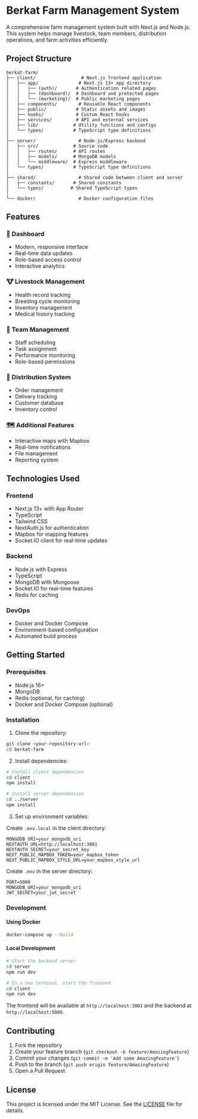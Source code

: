 # Berkat Farm Management System

A comprehensive farm management system built with Next.js and Node.js. This system helps manage livestock, team members, distribution operations, and farm activities efficiently.

## Project Structure

```
berkat-farm/
├── client/                 # Next.js frontend application
│   ├── app/               # Next.js 13+ app directory
│   │   ├── (auth)/       # Authentication related pages
│   │   ├── (dashboard)/  # Dashboard and protected pages
│   │   └── (marketing)/  # Public marketing pages
│   ├── components/        # Reusable React components
│   ├── public/           # Static assets and images
│   ├── hooks/            # Custom React hooks
│   ├── services/         # API and external services
│   ├── lib/             # Utility functions and configs
│   └── types/           # TypeScript type definitions
│
├── server/                # Node.js/Express backend
│   ├── src/             # Source code
│   │   ├── routes/      # API routes
│   │   ├── models/      # MongoDB models
│   │   └── middleware/  # Express middleware
│   └── types/           # TypeScript type definitions
│
├── shared/                # Shared code between client and server
│   ├── constants/       # Shared constants
│   └── types/          # Shared TypeScript types
│
└── docker/                # Docker configuration files
```

## Features

### 🌾 Dashboard
- Modern, responsive interface
- Real-time data updates
- Role-based access control
- Interactive analytics

### 🐮 Livestock Management
- Health record tracking
- Breeding cycle monitoring
- Inventory management
- Medical history tracking

### 👥 Team Management
- Staff scheduling
- Task assignment
- Performance monitoring
- Role-based permissions

### 🚛 Distribution System
- Order management
- Delivery tracking
- Customer database
- Inventory control

### 🗺️ Additional Features
- Interactive maps with Mapbox
- Real-time notifications
- File management
- Reporting system

## Technologies Used

### Frontend
- Next.js 13+ with App Router
- TypeScript
- Tailwind CSS
- NextAuth.js for authentication
- Mapbox for mapping features
- Socket.IO client for real-time updates

### Backend
- Node.js with Express
- TypeScript
- MongoDB with Mongoose
- Socket.IO for real-time features
- Redis for caching

### DevOps
- Docker and Docker Compose
- Environment-based configuration
- Automated build process

## Getting Started

### Prerequisites
- Node.js 16+
- MongoDB
- Redis (optional, for caching)
- Docker and Docker Compose (optional)

### Installation

1. Clone the repository:
```bash
git clone <your-repository-url>
cd berkat-farm
```

2. Install dependencies:
```bash
# Install client dependencies
cd client
npm install

# Install server dependencies
cd ../server
npm install
```

3. Set up environment variables:

Create `.env.local` in the client directory:
```env
MONGODB_URI=your_mongodb_uri
NEXTAUTH_URL=http://localhost:3001
NEXTAUTH_SECRET=your_secret_key
NEXT_PUBLIC_MAPBOX_TOKEN=your_mapbox_token
NEXT_PUBLIC_MAPBOX_STYLE_URL=your_mapbox_style_url
```

Create `.env` in the server directory:
```env
PORT=5000
MONGODB_URI=your_mongodb_uri
JWT_SECRET=your_jwt_secret
```

### Development

#### Using Docker
```bash
docker-compose up --build
```

#### Local Development
```bash
# Start the backend server
cd server
npm run dev

# In a new terminal, start the frontend
cd client
npm run dev
```

The frontend will be available at `http://localhost:3001` and the backend at `http://localhost:5000`.

## Contributing

1. Fork the repository
2. Create your feature branch (`git checkout -b feature/AmazingFeature`)
3. Commit your changes (`git commit -m 'Add some AmazingFeature'`)
4. Push to the branch (`git push origin feature/AmazingFeature`)
5. Open a Pull Request

## License

This project is licensed under the MIT License. See the [LICENSE](LICENSE) file for details.
